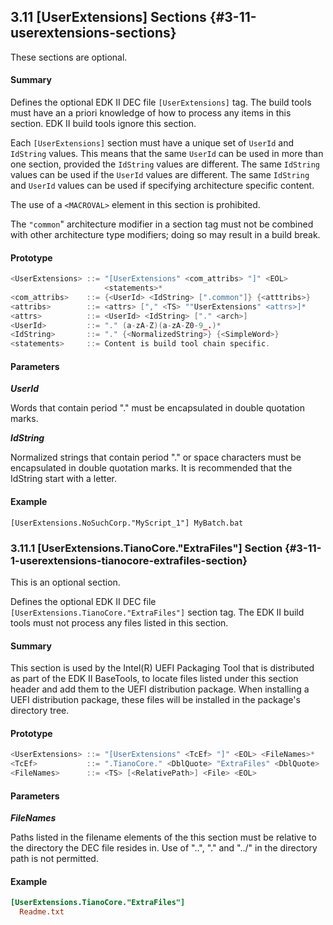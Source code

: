 <!--- @file
  3.11 [UserExtensions] Sections

  Copyright (c) 2007-2017, Intel Corporation. All rights reserved.<BR>

  Redistribution and use in source (original document form) and 'compiled'
  forms (converted to PDF, epub, HTML and other formats) with or without
  modification, are permitted provided that the following conditions are met:

  1) Redistributions of source code (original document form) must retain the
     above copyright notice, this list of conditions and the following
     disclaimer as the first lines of this file unmodified.

  2) Redistributions in compiled form (transformed to other DTDs, converted to
     PDF, epub, HTML and other formats) must reproduce the above copyright
     notice, this list of conditions and the following disclaimer in the
     documentation and/or other materials provided with the distribution.

  THIS DOCUMENTATION IS PROVIDED BY TIANOCORE PROJECT "AS IS" AND ANY EXPRESS OR
  IMPLIED WARRANTIES, INCLUDING, BUT NOT LIMITED TO, THE IMPLIED WARRANTIES OF
  MERCHANTABILITY AND FITNESS FOR A PARTICULAR PURPOSE ARE DISCLAIMED. IN NO
  EVENT SHALL TIANOCORE PROJECT  BE LIABLE FOR ANY DIRECT, INDIRECT, INCIDENTAL,
  SPECIAL, EXEMPLARY, OR CONSEQUENTIAL DAMAGES (INCLUDING, BUT NOT LIMITED TO,
  PROCUREMENT OF SUBSTITUTE GOODS OR SERVICES; LOSS OF USE, DATA, OR PROFITS;
  OR BUSINESS INTERRUPTION) HOWEVER CAUSED AND ON ANY THEORY OF LIABILITY,
  WHETHER IN CONTRACT, STRICT LIABILITY, OR TORT (INCLUDING NEGLIGENCE OR
  OTHERWISE) ARISING IN ANY WAY OUT OF THE USE OF THIS DOCUMENTATION, EVEN IF
  ADVISED OF THE POSSIBILITY OF SUCH DAMAGE.

-->

## 3.11 [UserExtensions] Sections {#3-11-userextensions-sections}

These sections are optional.

#### Summary

Defines the optional EDK II DEC file `[UserExtensions]` tag. The build tools
must have an a priori knowledge of how to process any items in this section.
EDK II build tools ignore this section.

Each `[UserExtensions]` section must have a unique set of `UserId` and
`IdString` values. This means that the same `UserId` can be used in more than
one section, provided the `IdString` values are different. The same `IdString`
values can be used if the `UserId` values are different. The same `IdString`
and `UserId` values can be used if specifying architecture specific content.

The use of a `<MACROVAL>` element in this section is prohibited.

The `"common`" architecture modifier in a section tag must not be combined with
other architecture type modifiers; doing so may result in a build break.

#### Prototype

```c
<UserExtensions> ::= "[UserExtensions" <com_attribs> "]" <EOL>
                     <statements>*
<com_attribs>    ::= {<UserId> <IdString> [".common"]} {<atttribs>}
<attribs>        ::= <attrs> ["," <TS> ""UserExtensions" <attrs>]*
<attrs>          ::= <UserId> <IdString> ["." <arch>]
<UserId>         ::= "." (a-zA-Z)(a-zA-Z0-9_.)*
<IdString>       ::= "." {<NormalizedString>} {<SimpleWord>}
<statements>     ::= Content is build tool chain specific.
```

#### Parameters

**_UserId_**

Words that contain period "." must be encapsulated in double quotation marks.

**_IdString_**

Normalized strings that contain period "." or space characters must be
encapsulated in double quotation marks. It is recommended that the IdString
start with a letter.

#### Example

`[UserExtensions.NoSuchCorp."MyScript_1"] MyBatch.bat`

### 3.11.1 [UserExtensions.TianoCore."ExtraFiles"] Section {#3-11-1-userextensions-tianocore-extrafiles-section}

This is an optional section.

Defines the optional EDK II DEC file `[UserExtensions.TianoCore."ExtraFiles"]`
section tag. The EDK II build tools must not process any files listed in this
section.

#### Summary

This section is used by the Intel(R) UEFI Packaging Tool that is distributed as
part of the EDK II BaseTools, to locate files listed under this section header
and add them to the UEFI distribution package. When installing a UEFI
distribution package, these files will be installed in the package's directory
tree.

#### Prototype

```c
<UserExtensions> ::= "[UserExtensions" <TcEf> "]" <EOL> <FileNames>*
<TcEf>           ::= ".TianoCore." <DblQuote> "ExtraFiles" <DblQuote>
<FileNames>      ::= <TS> [<RelativePath>] <File> <EOL>
```

#### Parameters

**_FileNames_**

Paths listed in the filename elements of the this section must be relative to
the directory the DEC file resides in. Use of "..", "." and "../" in the
directory path is not permitted.

#### Example

```ini
[UserExtensions.TianoCore."ExtraFiles"]
  Readme.txt
```
